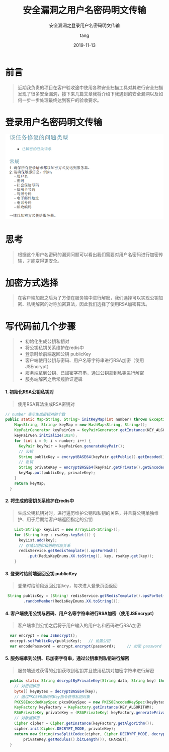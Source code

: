 ﻿---
layout:     post
title:      安全漏洞之用户名密码明文传输
subtitle:   安全漏洞之登录用户名密码明文传输
date:       2019-11-13
author:     tang
header-img: img/post-bg-ios9-web.jpg
catalog: true
tags:
    - java
    - 安全漏洞
    
---
# 前言

>近期我负责的项目在客户验收途中使用各种安全扫描工具对其进行安全扫描发现了很多安全漏洞，接下来几篇文章我将介绍下我遇到的安全漏洞以及如何一步一步处理最终达到客户的验收要求。

# 登录用户名密码明文传输
![](img/userPwdQu.png)

# 思考
> 根据这个用户名密码的漏洞问题可以看出我们需要对用户名密码进行加密传输，才能变得更安全。

# 加密方式选择

> 在客户端加密之后为了方便在服务端中进行解密，我们选择可以实现公钥加密、私钥解密的对称加密算法，因此我们选择了使用RSA加密算法。

# 写代码前几个步骤

>* 初始化生成公钥私钥对
>* 将公钥私钥关系维护在redis中
>* 登录时给前端返回公钥 publicKey
>* 客户端使用公钥与密码、用户名等字符串进行RSA加密（使用JSEncrypt）
>* 服务端拿到公钥、已加密字符串，通过公钥拿到私钥进行解密
>* 服务端解密之后常规验证逻辑

#### 1. 初始化RSA公钥私钥对
> 使用RSA算法生成RSA密钥对

```java
// number 表示生成密钥对的个数
public static Map<String, String> initKeyMap(int number) throws Exception {
    Map<String, String> keyMap = new HashMap<String, String>();
    KeyPairGenerator keyPairGen = KeyPairGenerator.getInstance(KEY_ALGORITHM);
    keyPairGen.initialize(1024);
    for (int i = 0; i < number; i++) {
      KeyPair keyPair = keyPairGen.generateKeyPair();
      // 公钥
      String publicKey = encryptBASE64(keyPair.getPublic().getEncoded());
      // 私钥
      String privateKey = encryptBASE64(keyPair.getPrivate().getEncoded());
      keyMap.put(publicKey, privateKey);
    }
    return keyMap;
  }
```

#### 2. 将生成的密钥关系维护在redis中
> 生成公钥私钥对时，进行遍历维护公钥和私钥的关系，并且将公钥单独维护、用于后期给客户端返回指定的公钥

```java
    List<String> keyList = new ArrayList<String>();
    for (String key : rsaKey.keySet()) {
      keyList.add(key);
      // 存储公钥和私钥的对应关系
      redisService.getRedisTemplate().opsForHash()
          .put(RedisKeyEnums.XX.toString(), key, rsaKey.get(key));
    }
```

#### 3. 登录时给前端返回公钥 publicKey
> 登录时给前段返回公钥key，每次进入登录页面返回

```java
 String publicKey = (String) redisService.getRedisTemplate().opsForSet()
        .randomMember(RedisKeyEnums.XX.toString());
```

#### 4. 客户端使用公钥与密码、用户名等字符串进行RSA加密（使用JSEncrypt）
> 客户端拿到公钥之后将于用户输入的用户名和密码进行RSA加密

```javascript
  var encrypt = new JSEncrypt();
  encrypt.setPublicKey(publicKey);   // 设置公钥
  var encodePassword = encrypt.encrypt(password);     // 加密 password 
```

#### 5. 服务端拿到公钥、已加密字符串，通过公钥拿到私钥进行解密

> 服务端通过获得的公钥获取到私钥并且使用私钥对加密字符串进行解密

```java
  public static String decryptByPrivateKey(String data, String key) throws Exception {
    // 对密钥解密
    byte[] keyBytes = decryptBASE64(key);
    // 通过PKCS#8编码的Key指令获得私钥对象
    PKCS8EncodedKeySpec pkcs8KeySpec = new PKCS8EncodedKeySpec(keyBytes);
    KeyFactory keyFactory = KeyFactory.getInstance(KEY_ALGORITHM);
    RSAPrivateKey privateKey = (RSAPrivateKey) keyFactory.generatePrivate(pkcs8KeySpec);
    // 对数据解密
    Cipher cipher = Cipher.getInstance(keyFactory.getAlgorithm());
    cipher.init(Cipher.DECRYPT_MODE, privateKey);
    return new String(rsaSplitCodec(cipher, Cipher.DECRYPT_MODE, decryptBASE64(data),
        privateKey.getModulus().bitLength()), CHARSET);
  }
```

